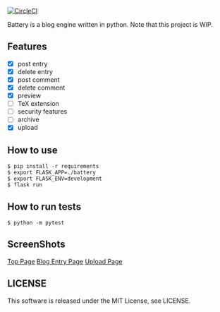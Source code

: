 [![CircleCI](https://circleci.com/gh/d2verb/battery.svg?style=svg)](https://circleci.com/gh/d2verb/battery)

Battery is a blog engine written in python. Note that this project is WIP.

## Features
- [x] post entry
- [x] delete entry
- [x] post comment
- [x] delete comment
- [x] preview
- [ ] TeX extension
- [ ] security features
- [ ] archive
- [x] upload

## How to use

```
$ pip install -r requirements
$ export FLASK_APP=./battery
$ export FLASK_ENV=development
$ flask run
```

## How to run tests

```
$ python -m pytest
```
## ScreenShots
[Top Page](img/toppage.png)
[Blog Entry Page](img/entrypage.png)
[Upload Page](img/uploadpage.png)

## LICENSE
This software is released under the MIT License, see LICENSE.
